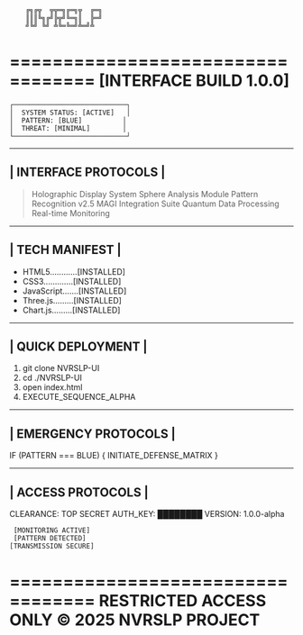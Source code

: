         ╔╗╔╦  ╦╦═╗╔═╗╦  ╔═╗
        ║║║╚╗╔╝╠╦╝╚═╗║  ╠═╝
        ╝╚╝ ╚╝ ╩╚═╚═╝╩═╝╩  
==================================
    [INTERFACE BUILD 1.0.0]
==================================

    ┌────────────────────────────┐
    │  SYSTEM STATUS: [ACTIVE]   │
    │  PATTERN: [BLUE]          │
    │  THREAT: [MINIMAL]        │
    └────────────────────────────┘

----------------------------------
|      INTERFACE PROTOCOLS       |
----------------------------------
> Holographic Display System
> Sphere Analysis Module
> Pattern Recognition v2.5
> MAGI Integration Suite
> Quantum Data Processing
> Real-time Monitoring

----------------------------------
|        TECH MANIFEST          |
----------------------------------
* HTML5............[INSTALLED]
* CSS3.............[INSTALLED]
* JavaScript.......[INSTALLED]
* Three.js.........[INSTALLED]
* Chart.js.........[INSTALLED]

----------------------------------
|       QUICK DEPLOYMENT        |
----------------------------------
1) git clone NVRSLP-UI
2) cd ./NVRSLP-UI
3) open index.html
4) EXECUTE_SEQUENCE_ALPHA

----------------------------------
|     EMERGENCY PROTOCOLS       |
----------------------------------
IF (PATTERN === BLUE) {
    INITIATE_DEFENSE_MATRIX
}

----------------------------------
|      ACCESS PROTOCOLS         |
----------------------------------
CLEARANCE: TOP SECRET
AUTH_KEY: ████████
VERSION: 1.0.0-alpha

     [MONITORING ACTIVE]
     [PATTERN DETECTED]
    [TRANSMISSION SECURE]

==================================
   RESTRICTED ACCESS ONLY
   © 2025 NVRSLP PROJECT
==================================

